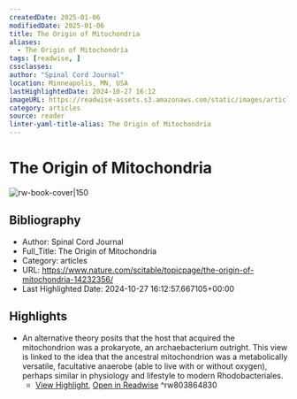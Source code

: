```yaml
---
createdDate: 2025-01-06
modifiedDate: 2025-01-06
title: The Origin of Mitochondria
aliases:
  - The Origin of Mitochondria
tags: [readwise, ]
cssclasses: 
author: "Spinal Cord Journal"
location: Minneapolis, MN, USA
lastHighlightedDate: 2024-10-27 16:12
imageURL: https://readwise-assets.s3.amazonaws.com/static/images/article3.5c705a01b476.png
category: articles
source: reader
linter-yaml-title-alias: The Origin of Mitochondria
---
```


# The Origin of Mitochondria

![rw-book-cover|150](https://readwise-assets.s3.amazonaws.com/static/images/article3.5c705a01b476.png)

## Bibliography

- Author: Spinal Cord Journal
- Full_Title: The Origin of Mitochondria
- Category: articles
- URL: https://www.nature.com/scitable/topicpage/the-origin-of-mitochondria-14232356/
- Last Highlighted Date: 2024-10-27 16:12:57.667105+00:00

## Highlights

- An alternative theory posits that the host that acquired the mitochondrion was a prokaryote, an archaebacterium outright. This view is linked to the idea that the ancestral mitochondrion was a metabolically versatile, facultative anaerobe (able to live with or without oxygen), perhaps similar in physiology and lifestyle to modern Rhodobacteriales.
    - [View Highlight](https://read.readwise.io/read/01jb7c12635hm4mnkp2dae4pnn), [Open in Readwise](https://readwise.io/open/803864830)
^rw803864830

